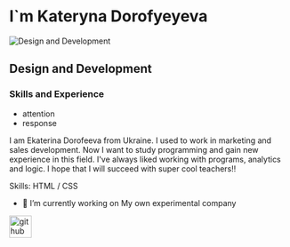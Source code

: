 # I`m Kateryna Dorofyeyeva

![Design and Development](https://arturssmirnovs.github.io/github-profile-readme-generator/images/banner.png)

## Design and Development
### Skills and Experience
* attention 
* response

I am Ekaterina Dorofeeva from Ukraine. I used to work in marketing and sales development. Now I want to study programming and gain new experience in this field. I've always liked working with programs, analytics and logic. I hope that I will succeed with super cool teachers!!

Skills: HTML / CSS

- 🔭 I’m currently working on My own experimental company 


[<img src='https://cdn.jsdelivr.net/npm/simple-icons@3.0.1/icons/github.svg' alt='github' height='40'>](https://github.com/KaterynaDorofyeyeva)  
